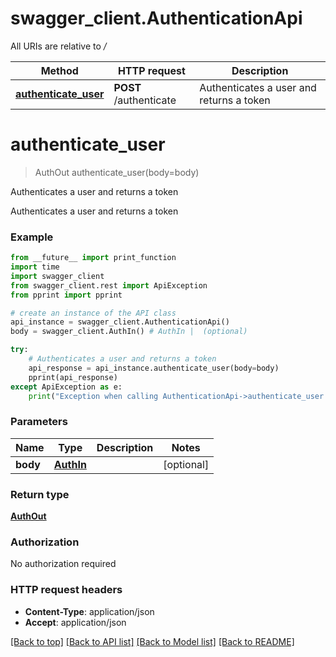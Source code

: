 # swagger_client.AuthenticationApi

All URIs are relative to */*

Method | HTTP request | Description
------------- | ------------- | -------------
[**authenticate_user**](AuthenticationApi.md#authenticate_user) | **POST** /authenticate | Authenticates a user and returns a token

# **authenticate_user**
> AuthOut authenticate_user(body=body)

Authenticates a user and returns a token

Authenticates a user and returns a token

### Example
```python
from __future__ import print_function
import time
import swagger_client
from swagger_client.rest import ApiException
from pprint import pprint

# create an instance of the API class
api_instance = swagger_client.AuthenticationApi()
body = swagger_client.AuthIn() # AuthIn |  (optional)

try:
    # Authenticates a user and returns a token
    api_response = api_instance.authenticate_user(body=body)
    pprint(api_response)
except ApiException as e:
    print("Exception when calling AuthenticationApi->authenticate_user: %s\n" % e)
```

### Parameters

Name | Type | Description  | Notes
------------- | ------------- | ------------- | -------------
 **body** | [**AuthIn**](AuthIn.md)|  | [optional] 

### Return type

[**AuthOut**](AuthOut.md)

### Authorization

No authorization required

### HTTP request headers

 - **Content-Type**: application/json
 - **Accept**: application/json

[[Back to top]](#) [[Back to API list]](../README.md#documentation-for-api-endpoints) [[Back to Model list]](../README.md#documentation-for-models) [[Back to README]](../README.md)

